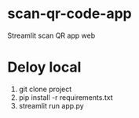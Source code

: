 # scan-qr-code-app
Streamlit scan QR app web
# Deloy local
1. git clone project 
2. pip install -r requirements.txt 
3. streamlit run app.py
